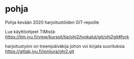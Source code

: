 # pohja

Pohja kevään 2020 harjoitustöiden GIT-repoille

Lue käyttöohjeet TIMistä: <https://tim.jyu.fi/view/kurssit/tie/ohj2/tyokalut/git/ohj2git#fork>

harjoitustyöni on treenipäiväkija johon voi kirjata suorituksia
https://gitlab.jyu.fi/jonijura/ohj2.git